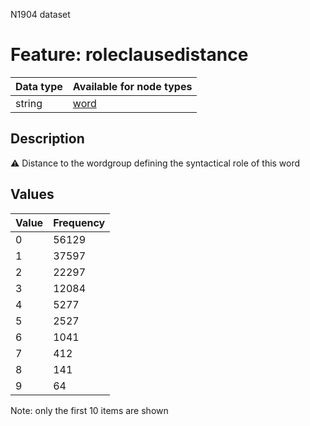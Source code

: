 <p>N1904 dataset</p>

<h1>Feature: roleclausedistance</h1>

<table>
<thead>
<tr>
  <th>Data type</th>
  <th>Available for node types</th>
</tr>
</thead>
<tbody>
<tr>
  <td>string</td>
  <td><A HREF="featurebynodetype.md#word">word</A></td>
</tr>
</tbody>
</table>

<h2>Description</h2>

<p>⚠️ Distance to the wordgroup defining the syntactical role of this word</p>

<h2>Values</h2>

<table>
<thead>
<tr>
  <th>Value</th>
  <th>Frequency</th>
</tr>
</thead>
<tbody>
<tr>
  <td>0</td>
  <td>56129</td>
</tr>
<tr>
  <td>1</td>
  <td>37597</td>
</tr>
<tr>
  <td>2</td>
  <td>22297</td>
</tr>
<tr>
  <td>3</td>
  <td>12084</td>
</tr>
<tr>
  <td>4</td>
  <td>5277</td>
</tr>
<tr>
  <td>5</td>
  <td>2527</td>
</tr>
<tr>
  <td>6</td>
  <td>1041</td>
</tr>
<tr>
  <td>7</td>
  <td>412</td>
</tr>
<tr>
  <td>8</td>
  <td>141</td>
</tr>
<tr>
  <td>9</td>
  <td>64</td>
</tr>
</tbody>
</table>

<p>Note: only the first 10 items are shown</p>
